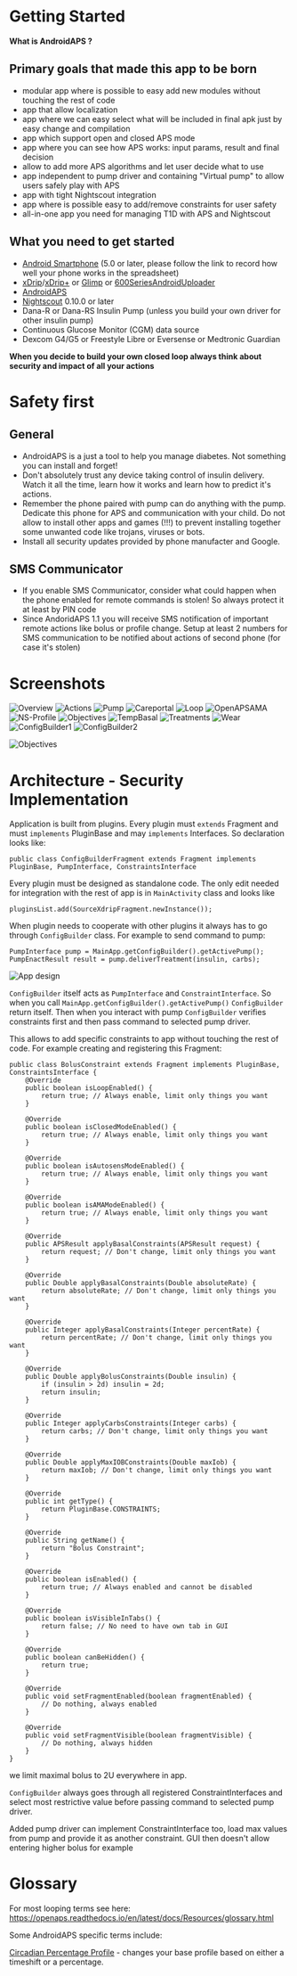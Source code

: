 Getting Started
===============

**What is AndroidAPS ?**


Primary goals that made this app to be born
-------------------------------------------

* modular app where is possible to easy add new modules without touching the rest of code
* app that allow localization
* app where we can easy select what will be included in final apk just by easy change and compilation
* app which support open and closed APS mode
* app where you can see how APS works: input params, result and final decision
* allow to add more APS algorithms and let user decide what to use
* app independent to pump driver and containing "Virtual pump" to allow users safely play with APS
* app with tight Nightscout integration
* app where is possible easy to add/remove constraints for user safety
* all-in-one app you need for managing T1D with APS and Nightscout

What you need to get started
----------------------------

* [Android Smartphone](https://docs.google.com/spreadsheets/d/1gZAsN6f0gv6tkgy9EBsYl0BQNhna0RDqA9QGycAqCQc/edit?usp=sharing) (5.0 or later, please follow the link to record how well your phone works in the spreadsheet)
* [xDrip](http://stephenblackwasalreadytaken.github.io/xDrip/)/[xDrip+](https://github.com/jamorham/xDrip-plus) or [Glimp](http://www.nightscout.info/wiki/welcome/nightscout-for-libre) or [600SeriesAndroidUploader](https://github.com/pazaan/600SeriesAndroidUploader)
* [AndroidAPS](https://github.com/MilosKozak/AndroidAPS)
* [Nightscout](https://github.com/nightscout/cgm-remote-monitor) 0.10.0 or later
* Dana-R or Dana-RS Insulin Pump (unless you build your own driver for other insulin pump)
* Continuous Glucose Monitor (CGM) data source
* Dexcom G4/G5 or Freestyle Libre or Eversense or Medtronic Guardian

**When you decide to build your own closed loop always think about security and impact of all your actions**

Safety first
============

General
-------

* AndroidAPS is a just a tool to help you manage diabetes. Not something you can install and forget!
* Don't absolutely trust any device taking control of insulin delivery. Watch it all the time, learn how it works and learn how to predict it's actions.
* Remember the phone paired with pump can do anything with the pump. Dedicate this phone for APS and communication with your child. Do not allow to install other apps and games (!!!) to prevent installing together some unwanted code like trojans, viruses or bots.
* Install all security updates provided by phone manufacter and Google.

SMS Communicator
----------------

* If you enable SMS Communicator, consider what could happen when the phone enabled for remote commands is stolen! So always protect it at least by PIN code
* Since AndoridAPS 1.1 you will receive SMS notification of important remote actions like bolus or profile change. 
  Setup at least 2 numbers for SMS communication to be notified about actions of second phone (for case it's stolen)
  

Screenshots
===========

![Overview](https://img1.picload.org/image/dgdgcorw/aaps-overview-small.jpg.png)
![Actions](https://img1.picload.org/image/dgdgcoar/aaps-actions-small.png)
![Pump](https://img1.picload.org/image/dgdgcooa/aaps-pump-small.jpg)
![Careportal](https://img1.picload.org/image/dgdgcoow/aaps-careportal-small.jpg)
![Loop](https://img1.picload.org/image/dgdgcioi/aaps-loop-small.jpg)
![OpenAPSAMA](https://img1.picload.org/image/dgdgcocw/aaps-openapsma-small.jpg)
![NS-Profile](https://img1.picload.org/image/dgdgcoir/aaps-ns-profile-small.jpg)
![Objectives](https://img1.picload.org/image/dgdgciol/aaps-objectives-small.jpg)
![TempBasal](https://img1.picload.org/image/dgddoaww/aaps-temp-basal.jpg)
![Treatments](https://img1.picload.org/image/dgdgciow/aaps-behandlungen-small.jpg)
![Wear](https://img1.picload.org/image/dgddooga/aaps-wear-small.jpg)
![ConfigBuilder1](https://img1.picload.org/image/dgdgcilr/aaps-config-builder-small.jpg)
![ConfigBuilder2](https://img1.picload.org/image/dgdgcila/aaps-config-builder2-small.jpg)


![Objectives](../../images/objectives.png)



Architecture - Security Implementation
======================================

Application is built from plugins.
Every plugin must `extends` Fragment and must `implements` PluginBase and may `implements` Interfaces. 
So declaration looks like:

`public class ConfigBuilderFragment extends Fragment implements PluginBase, PumpInterface, ConstraintsInterface`

Every plugin must be designed as standalone code. The only edit needed for integration with the rest of app is in `MainActivity` class and looks like 

`pluginsList.add(SourceXdripFragment.newInstance());`

When plugin needs to cooperate with other plugins it always has to go through `ConfigBuilder` class. For example to send command to pump:
```
PumpInterface pump = MainApp.getConfigBuilder().getActivePump();
PumpEnactResult result = pump.deliverTreatment(insulin, carbs);
```

![App design](../../images/app_desing.png)

`ConfigBuilder` itself acts as `PumpInterface` and `ConstraintInterface`. So when you call `MainApp.getConfigBuilder().getActivePump()` `ConfigBuilder` return itself. Then when you interact with pump `ConfigBuilder` verifies constraints first and then pass command to selected pump driver.

This allows to add specific constraints to app without touching the rest of code. For example creating and registering this Fragment:
```
public class BolusConstraint extends Fragment implements PluginBase, ConstraintsInterface {
    @Override
    public boolean isLoopEnabled() {
        return true; // Always enable, limit only things you want
    }

    @Override
    public boolean isClosedModeEnabled() {
        return true; // Always enable, limit only things you want
    }

    @Override
    public boolean isAutosensModeEnabled() {
        return true; // Always enable, limit only things you want
    }

    @Override
    public boolean isAMAModeEnabled() {
        return true; // Always enable, limit only things you want
    }

    @Override
    public APSResult applyBasalConstraints(APSResult request) {
        return request; // Don't change, limit only things you want
    }

    @Override
    public Double applyBasalConstraints(Double absoluteRate) {
        return absoluteRate; // Don't change, limit only things you want
    }

    @Override
    public Integer applyBasalConstraints(Integer percentRate) {
        return percentRate; // Don't change, limit only things you want
    }

    @Override
    public Double applyBolusConstraints(Double insulin) {
        if (insulin > 2d) insulin = 2d;
        return insulin;
    }

    @Override
    public Integer applyCarbsConstraints(Integer carbs) {
        return carbs; // Don't change, limit only things you want
    }

    @Override
    public Double applyMaxIOBConstraints(Double maxIob) {
        return maxIob; // Don't change, limit only things you want
    }

    @Override
    public int getType() {
        return PluginBase.CONSTRAINTS;
    }

    @Override
    public String getName() {
        return "Bolus Constraint";
    }

    @Override
    public boolean isEnabled() {
        return true; // Always enabled and cannot be disabled
    }

    @Override
    public boolean isVisibleInTabs() {
        return false; // No need to have own tab in GUI
    }

    @Override
    public boolean canBeHidden() {
        return true;
    }

    @Override
    public void setFragmentEnabled(boolean fragmentEnabled) {
        // Do nothing, always enabled
    }

    @Override
    public void setFragmentVisible(boolean fragmentVisible) {
        // Do nothing, always hidden
    }
}
```
we limit maximal bolus to 2U everywhere in app.

`ConfigBuilder` always goes through all registered ConstraintInterfaces and select most restrictive value before passing command to selected pump driver.

Added pump driver can implement ConstraintInterface too, load max values from pump and provide it as another constraint. 
GUI then doesn't allow entering higher bolus for example

Glossary
========

For most looping terms see here: https://openaps.readthedocs.io/en/latest/docs/Resources/glossary.html

Some AndroidAPS specific terms include:

[Circadian Percentage Profile](http://androidaps-user-guide.readthedocs.io/en/latest/en/en_Usage.html#circadian-percentage-profile) - changes your base profile based on either a timeshift or a percentage.